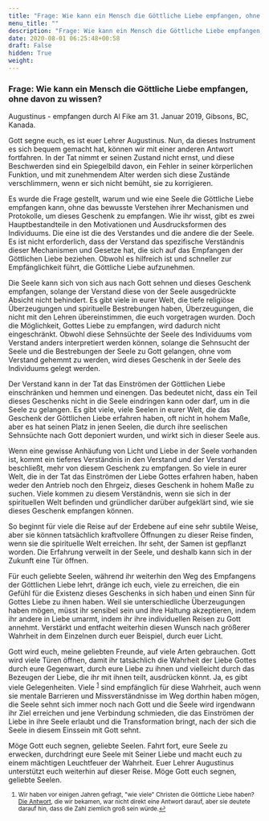 ```yaml
---
title: "Frage: Wie kann ein Mensch die Göttliche Liebe empfangen, ohne davon zu wissen?"
menu_title: ""
description: "Frage: Wie kann ein Mensch die Göttliche Liebe empfangen, ohne davon zu wissen?"
date: 2020-08-01 06:25:48+00:58
draft: False
hidden: True
weight:
---
```

### Frage: Wie kann ein Mensch die Göttliche Liebe empfangen, ohne davon zu wissen?

Augustinus - empfangen durch Al Fike am 31. Januar 2019, Gibsons, BC, Kanada.

Gott segne euch, es ist euer Lehrer Augustinus. Nun, da dieses Instrument es sich bequem gemacht hat, können wir mit einer anderen Antwort fortfahren. In der Tat nimmt er seinen Zustand nicht ernst, und diese Beschwerden sind ein Spiegelbild davon, ein Fehler in seiner körperlichen Funktion, und mit zunehmendem Alter werden sich diese Zustände verschlimmern, wenn er sich nicht bemüht, sie zu korrigieren.  

Es wurde die Frage gestellt, warum und wie eine Seele die Göttliche Liebe empfangen kann, ohne das bewusste Verstehen ihrer Mechanismen und Protokolle, um dieses Geschenk zu empfangen. Wie ihr wisst, gibt es zwei Hauptbestandteile in den Motivationen und Ausdrucksformen des Individuums. Die eine ist die des Verstandes und die andere die der Seele. Es ist nicht erforderlich, dass der Verstand das spezifische Verständnis dieser Mechanismen und Gesetze hat, die sich auf das Empfangen der Göttlichen Liebe beziehen. Obwohl es hilfreich ist und schneller zur Empfänglichkeit führt, die Göttliche Liebe aufzunehmen.

Die Seele kann sich von sich aus nach Gott sehnen und dieses Geschenk empfangen, solange der Verstand diese von der Seele ausgedrückte Absicht nicht behindert. Es gibt viele in eurer Welt, die tiefe religiöse Überzeugungen und spirituelle Bestrebungen haben, Überzeugungen, die nicht mit den Lehren übereinstimmen, die euch vorgetragen wurden. Doch die Möglichkeit, Gottes Liebe zu empfangen, wird dadurch nicht eingeschränkt. Obwohl diese Sehnsüchte der Seele des Individuums vom Verstand anders interpretiert werden können, solange die Sehnsucht der Seele und die Bestrebungen der Seele zu Gott gelangen, ohne vom Verstand gehemmt zu werden, wird dieses Geschenk in der Seele des Individuums gelegt werden.

Der Verstand kann in der Tat das Einströmen der Göttlichen Liebe einschränken und hemmen und einengen. Das bedeutet nicht, dass ein Teil dieses Geschenks nicht in die Seele eindringen kann oder darf, um in die Seele zu gelangen. Es gibt viele, viele Seelen in eurer Welt, die das Geschenk der Göttlichen Liebe erfahren haben, oft nicht in hohem Maße, aber es hat seinen Platz in jenen Seelen, die durch ihre seelischen Sehnsüchte nach Gott deponiert wurden, und wirkt sich in dieser Seele aus.

Wenn eine gewisse Anhäufung von Licht und Liebe in der Seele vorhanden ist, kommt ein tieferes Verständnis in den Verstand und der Verstand beschließt, mehr von diesem Geschenk zu empfangen. So viele in eurer Welt, die in der Tat das Einströmen der Liebe Gottes erfahren haben, haben weder den Antrieb noch den Ehrgeiz, dieses Geschenk in hohem Maße zu suchen. Viele kommen zu diesem Verständnis, wenn sie sich in der spirituellen Welt befinden und gründlicher darüber aufgeklärt sind, wie sie dieses Geschenk empfangen können.

So beginnt für viele die Reise auf der Erdebene auf eine sehr subtile Weise, aber sie können tatsächlich kraftvollere Öffnungen zu dieser Reise finden, wenn sie die spirituelle Welt erreichen. Ihr seht, der Samen ist gepflanzt worden. Die Erfahrung verweilt in der Seele, und deshalb kann sich in der Zukunft eine Tür öffnen.

Für euch geliebte Seelen, während ihr weiterhin den Weg des Empfangens der Göttlichen Liebe lehrt, dränge ich euch, viele zu erreichen, die ein Gefühl für die Existenz dieses Geschenks in sich haben und einen Sinn für Gottes Liebe zu ihnen haben. Weil sie unterschiedliche Überzeugungen haben mögen, müsst ihr sensibel sein und ihre Haltung akzeptieren, indem ihr andere in Liebe umarmt, indem ihr ihre individuellen Reisen zu Gott annehmt. Verstärkt und entfacht weiterhin diesen Wunsch nach größerer Wahrheit in dem Einzelnen durch euer Beispiel, durch euer Licht.

Gott wird euch, meine geliebten Freunde, auf viele Arten gebrauchen. Gott wird viele Türen öffnen, damit ihr tatsächlich die Wahrheit der Liebe Gottes durch eure Gegenwart, durch eure Liebe zu ihnen und vielleicht durch das Bezeugen der Liebe, die ihr mit ihnen teilt, ausdrücken könnt. Ja, es gibt viele Gelegenheiten. Viele <sup id="a1">[1](#f1)</sup> sind empfänglich für diese Wahrheit, auch wenn sie mentale Barrieren und Missverständnisse im Weg dorthin haben mögen, die Seele sehnt sich immer noch nach Gott und die Seele wird irgendwann ihr Ziel erreichen und jene Verbindung schmieden, die das Einströmen der Liebe in ihre Seele erlaubt und die Transformation bringt, nach der sich die Seele in diesem Einssein mit Gott sehnt.

Möge Gott euch segnen, geliebte Seelen. Fahrt fort, eure Seele zu erwecken, durchdringt eure Seele mit Seiner Liebe und macht euch zu einem mächtigen Leuchtfeuer der Wahrheit. Euer Lehrer Augustinus unterstützt euch weiterhin auf dieser Reise. Möge Gott euch segnen, geliebte Seelen.
<small>

1. <large id="f1"> Wir haben vor einigen Jahren gefragt, "wie viele" Christen die Göttliche Liebe haben? [Die Antwort](/aktuelle-botschaften/aktuelle-botschaften-in-reihenfolge-des-datums/aktuelle-botschaften-2001/perfekte-liebe-bedeutet-perfekte-ergebnisse-ar-johannes-15-juli-2001/), die wir bekamen, war nicht direkt eine Antwort darauf, aber sie deutete darauf hin, dass die Zahl ziemlich groß sein würde.[↩](#a1)
